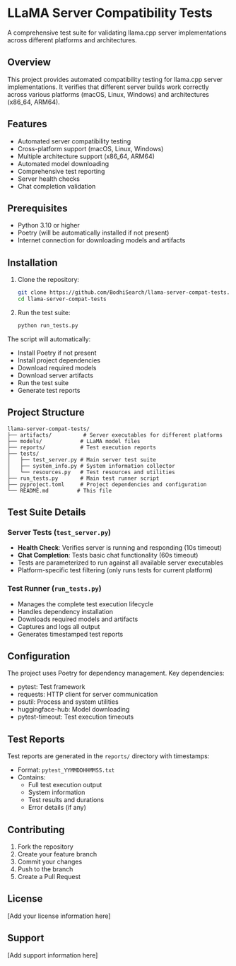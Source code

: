# LLaMA Server Compatibility Tests

A comprehensive test suite for validating llama.cpp server implementations across different platforms and architectures.

## Overview

This project provides automated compatibility testing for llama.cpp server implementations. It verifies that different server builds work correctly across various platforms (macOS, Linux, Windows) and architectures (x86_64, ARM64).

## Features

- Automated server compatibility testing
- Cross-platform support (macOS, Linux, Windows)
- Multiple architecture support (x86_64, ARM64)
- Automated model downloading
- Comprehensive test reporting
- Server health checks
- Chat completion validation

## Prerequisites

- Python 3.10 or higher
- Poetry (will be automatically installed if not present)
- Internet connection for downloading models and artifacts

## Installation

1. Clone the repository:
   ```bash
   git clone https://github.com/BodhiSearch/llama-server-compat-tests.git
   cd llama-server-compat-tests
   ```

2. Run the test suite:
   ```bash
   python run_tests.py
   ```

The script will automatically:
- Install Poetry if not present
- Install project dependencies
- Download required models
- Download server artifacts
- Run the test suite
- Generate test reports

## Project Structure

```
llama-server-compat-tests/
├── artifacts/          # Server executables for different platforms
├── models/            # LLaMA model files
├── reports/           # Test execution reports
├── tests/            
│   ├── test_server.py # Main server test suite
│   ├── system_info.py # System information collector
│   └── resources.py   # Test resources and utilities
├── run_tests.py       # Main test runner script
├── pyproject.toml     # Project dependencies and configuration
└── README.md         # This file
```

## Test Suite Details

### Server Tests (`test_server.py`)
- **Health Check**: Verifies server is running and responding (10s timeout)
- **Chat Completion**: Tests basic chat functionality (60s timeout)
- Tests are parameterized to run against all available server executables
- Platform-specific test filtering (only runs tests for current platform)

### Test Runner (`run_tests.py`)
- Manages the complete test execution lifecycle
- Handles dependency installation
- Downloads required models and artifacts
- Captures and logs all output
- Generates timestamped test reports

## Configuration

The project uses Poetry for dependency management. Key dependencies:
- pytest: Test framework
- requests: HTTP client for server communication
- psutil: Process and system utilities
- huggingface-hub: Model downloading
- pytest-timeout: Test execution timeouts

## Test Reports

Test reports are generated in the `reports/` directory with timestamps:
- Format: `pytest_YYMMDDHHMMSS.txt`
- Contains:
  - Full test execution output
  - System information
  - Test results and durations
  - Error details (if any)

## Contributing

1. Fork the repository
2. Create your feature branch
3. Commit your changes
4. Push to the branch
5. Create a Pull Request

## License

[Add your license information here]

## Support

[Add support information here]

